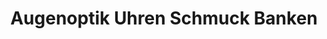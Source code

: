---
title: "Augenoptik Uhren Schmuck Banken"
url: /ahaus/augenoptik-uhren-schmuck-banken/
shop: Schmuck
---